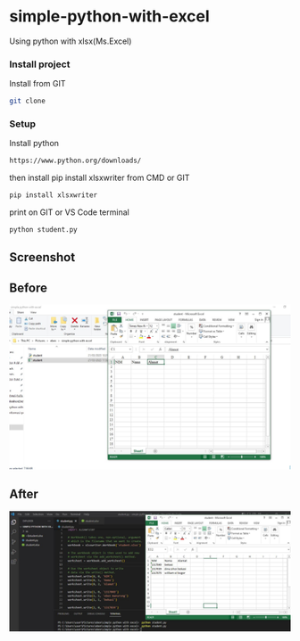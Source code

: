 
# simple-python-with-excel

Using python with xlsx(Ms.Excel)

### Install project
Install from GIT
```bash
git clone
```

### Setup
Install python
```bash
https://www.python.org/downloads/
```
then install pip install xlsxwriter from CMD or GIT
```bash
pip install xlsxwriter 
```

print on GIT or VS Code terminal
```bash
python student.py
```


## Screenshot 
## Before

![App Screenshot](https://github.com/EbenEzerManurung/simple-python-with-excel/blob/main/ss/1.JPG?raw=true)


## After

![App Screenshot](https://github.com/EbenEzerManurung/simple-python-with-excel/blob/main/ss/2.JPG?raw=true)














